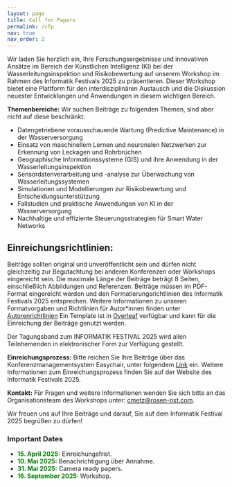 ```yaml
---
layout: page
title: Call for Papers
permalink: /cfp
nav: true
nav_order: 2
---
```


Wir laden Sie herzlich ein, Ihre Forschungsergebnisse und innovativen Ansätze im Bereich der Künstlichen Intelligenz (KI) bei der Wasserleitungsinspektion und Risikobewertung auf unserem Workshop im Rahmen des Informatik Festivals 2025 zu präsentieren. Dieser Workshop bietet eine Plattform für den interdisziplinären Austausch und die Diskussion neuester Entwicklungen und Anwendungen in diesem wichtigen Bereich.

**Themenbereiche:** Wir suchen Beiträge zu folgenden Themen, sind aber nicht auf diese beschränkt:
* Datengetriebene vorausschauende Wartung (Predictive Maintenance) in der Wasserversorgung
* Einsatz von maschinellem Lernen und neuronalen Netzwerken zur Erkennung von Leckagen und Rohrbrüchen
* Geographische Informationssysteme (GIS) und ihre Anwendung in der Wasserleitungsinspektion
* Sensordatenverarbeitung und -analyse zur Überwachung von Wasserleitungssystemen
* Simulationen und Modellierungen zur Risikobewertung und Entscheidungsunterstützung
* Fallstudien und praktische Anwendungen von KI in der Wasserversorgung
* Nachhaltige und effiziente Steuerungsstrategien für Smart Water Networks

## Einreichungsrichtlinien:
Beiträge sollten original und unveröffentlicht sein und dürfen nicht gleichzeitig zur Begutachtung bei anderen Konferenzen oder Workshops eingereicht sein. Die maximale Länge der Beiträge beträgt 8 Seiten, einschließlich Abbildungen und Referenzen. Beiträge müssen im PDF-Format eingereicht werden und den Formatierungsrichtlinien des Informatik Festivals 2025 entsprechen.  Weitere Informationen zu unseren Formatvorgaben und Richtlinien für Autor*innen finden unter [Autorenrichtlinien](https://gi.de/service/publikationen/lni)
Ein Template ist in [Overleaf](https://www.overleaf.com/latex/templates/template-for-lecture-notes-in-informatics-lni-manuscripts/hydnrjckjwrp) verfügbar und kann für die Einreichung der Beiträge genutzt werden.

Der Tagungsband zum INFORMATIK FESTIVAL 2025 wird allen Teilnhemenden in elektronischer Form zur Verfügung gestellt.

**Einreichungsprozess:** Bitte reichen Sie Ihre Beiträge über das Konferenzmanagementsystem Easychair, unter folgendem [Link](https://easychair.org/waterline40) ein. Weitere Informationen zum Einreichungsprozess finden Sie auf der Website des Informatik Festivals 2025.

**Kontakt:** Für Fragen und weitere Informationen wenden Sie sich bitte an das Organisationsteam des Workshops unter: [cmetz@rosen-nxt.com](mailto:cmetz@rosen-nxt.com).

Wir freuen uns auf Ihre Beiträge und darauf, Sie auf dem Informatik Festival 2025 begrüßen zu dürfen!

### Important Dates

* <b style="color:green"> 15. April 2025:</b>  Einreichungsfrist.
* <b style="color:green"> 10. Mai 2025:</b> Benachrichtigung über Annahme.
* <b style="color:green"> 31. Mai 2025:</b> Camera ready papers.
* <b style="color:green"> 16. September 2025: </b> Workshop.

